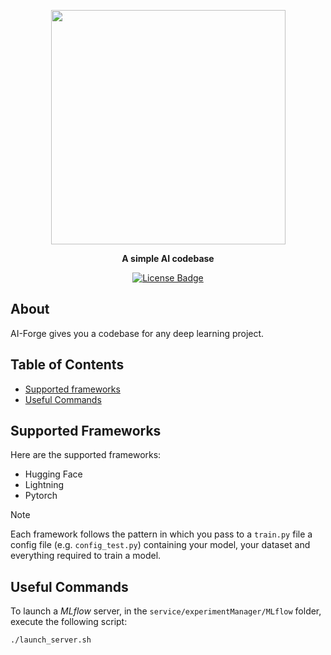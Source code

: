 <p align="center">
  <img width=375 src="https://github.com/user-attachments/assets/9e48f24f-bb22-4972-96e1-7b33c81430f6">
</p>
<p align="center">
  <b>A simple AI codebase</b>
</p>
<p align="center">
  <a href="https://github.com/pabroux/AI-Forge/blob/master/LICENSE">
    <img src="https://img.shields.io/github/license/pabroux/AI-Forge.svg" alt="License Badge">
  </a>
</p>


## About
AI-Forge gives you a codebase for any deep learning project.

## Table of Contents

- [Supported frameworks](#supported-frameworks)
- [Useful Commands](#useful-commands)

## Supported Frameworks
Here are the supported frameworks:
- Hugging Face
- Lightning
- Pytorch

> [!NOTE]
> Each framework follows the pattern in which you pass to a `train.py` file a config file (e.g. `config_test.py`) containing your model, your dataset and everything required to train a model. 


## Useful Commands
To launch a _MLflow_ server, in the `service/experimentManager/MLflow` folder, execute the following script:
```
./launch_server.sh
```
